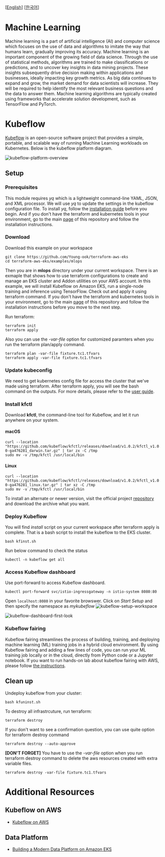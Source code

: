 [[English](README.md)] [[한국어](README.ko.md)]

# Machine Learning
Machine learning is a part of artificial intelligence (AI) and computer science which focuses on the use of data and algorithms to imitate the way that humans learn, gradually improving its accuracy. Machine learning is an important component of the growing field of data science. Through the use of statistical methods, algorithms are trained to make classifications or predictions, and to uncover key insights in data mining projects. These insights subsequently drive decision making within applications and businesses, ideally impacting key growth metrics. As big data continues to expand and grow, the market demand for data scientists will increase. They will be required to help identify the most relevant business questions and the data to answer them. Machine learning algorithms are typically created using frameworks that accelerate solution development, such as TensorFlow and PyTorch.

# Kubeflow
[Kubeflow](https://www.kubeflow.org/) is an open-source software project that provides a simple, portable, and scalable way of running Machine Learning workloads on Kubernetes. Below is the kubeflow platform diagram.

![kubeflow-platform-overview](../../images/kubeflow-platform-overview.png)

## Setup
### Prerequisites
This module requires *yq* which is a lightweight command-line YAML, JSON, and XML processor. We will use *yq* to update the settings in the kubeflow configuration file. To install *yq*, follow the [installation guide](https://github.com/mikefarah/yq#install) before you begin. And if you don't have the terraform and kubernetes tools in your environment, go to the main [page](https://github.com/Young-ook/terraform-aws-eks) of this repository and follow the installation instructions.

### Download
Download this example on your workspace
```
git clone https://github.com/Young-ook/terraform-aws-eks
cd terraform-aws-eks/examples/mlops
```

Then you are in **mlops** directory under your current workspace. There is an exmaple that shows how to use terraform configurations to create and manage an EKS cluster and Addon utilities on your AWS account. In this example, we will install Kubeflow on Amazon EKS, run a single-node training and inference using TensorFlow. Check out and apply it using terraform command. If you don't have the terraform and kubernetes tools in your environment, go to the main [page](https://github.com/Young-ook/terraform-aws-eks) of this repository and follow the installation instructions before you move to the next step.

Run terraform:
```
terraform init
terraform apply
```
Also you can use the *-var-file* option for customized paramters when you run the terraform plan/apply command.
```
terraform plan -var-file fixture.tc1.tfvars
terraform apply -var-file fixture.tc1.tfvars
```

### Update kubeconfig
We need to get kubernetes config file for access the cluster that we've made using terraform. After terraform apply, you will see the bash command on the outputs. For more details, please refer to the [user guide](https://github.com/Young-ook/terraform-aws-eks#generate-kubernetes-config).

### Install kfctl
Download **kfctl**, the command-line tool for Kubeflow, and let it run anywhere on your system.

#### macOS
```
curl --location "https://github.com/kubeflow/kfctl/releases/download/v1.0.2/kfctl_v1.0.2-0-ga476281_darwin.tar.gz" | tar zx -C /tmp
sudo mv -v /tmp/kfctl /usr/local/bin
```
#### Linux
```
curl --location "https://github.com/kubeflow/kfctl/releases/download/v1.0.2/kfctl_v1.0.2-0-ga476281_linux.tar.gz" | tar xz -C /tmp
sudo mv -v /tmp/kfctl /usr/local/bin
```

To install an alternate or newer version, visit the official project [repository](https://github.com/kubeflow/kfctl/tags) and download the archive what you want.

### Deploy Kubeflow
You will find *install* script on your current workspace after terraform apply is complete. That is a bash script to install the kubeflow to the EKS cluster.
```
bash kfinst.sh
```

Run below command to check the status
```
kubectl -n kubeflow get all
```

### Access Kubeflow dashboard
Use port-forward to access Kubeflow dashboard.
```
kubectl port-forward svc/istio-ingressgateway -n istio-system 8080:80
```

Open `localhost:8080` in your favorite browswer. Click on *Start Setup* and then specify the namespace as *mykubeflow*
![kubeflow-setup-workspace](../../images/kubeflow-setup-workspace.png)

![kubeflow-dashboard-first-look](../../images/kubeflow-dashboard-first-look.png)

### Kubeflow fairing
Kubeflow fairing streamlines the process of building, training, and deploying machine learning (ML) training jobs in a hybrid cloud environment. By using Kubeflow fairing and adding a few lines of code, you can run your ML training job locally or in the cloud, directly from Python code or a Jupyter notebook. If you want to run hands-on lab about kubeflow fairing with AWS, please follow [the instructions](https://www.eksworkshop.com/advanced/420_kubeflow/fairing/).

## Clean up
Undeploy kubeflow from your cluster:
```
bash kfuninst.sh
```

To destroy all infrastrcuture, run terraform:
```
terraform destroy
```

If you don't want to see a confirmation question, you can use quite option for terraform destroy command
```
terraform destroy --auto-approve
```

**[DON'T FORGET]** You have to use the *-var-file* option when you run terraform destroy command to delete the aws resources created with extra variable files.
```
terraform destroy -var-file fixture.tc1.tfvars
```

# Additional Resources
## Kubeflow on AWS
- [Kubeflow on AWS](https://github.com/awslabs/kubeflow-manifests)
## Data Platform
- [Building a Modern Data Platform on Amazon EKS](https://youtu.be/7AHuMNqbR7o)
